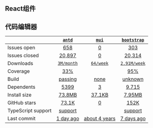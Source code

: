 ## React组件
## 代码编辑器
|   | [`antd`][b0] | [`mui`][r0] | [`bootstrap`][n0] |
|---|:---:|:---:|:----:|
| Issues open           | [658][IO1] | [0][IO2] | [303][IO3] |
| Issues closed         | [20,897][IC1] | [0][IC2] | [20,314][IC3] |
| Downloads             | [`3M/month`][DL1] | [`64/week`][DL2] | [`2.91M/week`][DL3] |
| Coverage             | [33%][cover1] |  | [95%][cover3] |
| Build                 | [passing][bd1] | [none][bd2] | [unknown][bd3] |
| Dependents            | [5399][dep1] | [3][dep2] | [9,715][dep3] |
| Install size          | [73.8MB][IS1] | [37.1KB][IS2] | [7.95MB][IS3] |
| GitHub stars          | [73.1K][stars1] | [0][stars2] | [152K][stars3] |
| TypeScript support    | [support][TS1] |  | [support][TS3] |
| Last commit           | [1 day ago][commits1] | [about 4 years][commits2] | [7 days ago][commits3] |

[b0]: https://github.com/ant-design/ant-design
[r0]: https://github.com/vertexsystems/mui
[n0]: https://github.com/twbs/bootstrap

[IO1]: https://github.com/ant-design/ant-design/issues
[IO2]: https://github.com/vertexsystems/mui/issues
[IO3]: https://github.com/twbs/bootstrap/issues
[IC1]: https://github.com/ant-design/ant-design/issues
[IC2]: https://github.com/vertexsystems/mui/issues
[IC3]: https://github.com/twbs/bootstrap/issues

[DL1]: https://www.npmjs.com/package/antd
[DL2]: https://www.npmjs.com/package/mui
[DL3]: https://www.npmjs.com/package/bootstrap

[cover1]: https://coveralls.io/github/ant-design/ant-design
[cover3]: https://coveralls.io/github/twbs/bootstrap

[bd1]: https://travis-ci.org/github/ant-design/ant-design
[bd2]: https://travis-ci.org/github/vertexsystems/mui
[bd3]: https://travis-ci.org/github/twbs/bootstrap

[bug1]: https://github.com/react-grid-layout/react-grid-layout/issues
[bug2]: https://github.com/angular/flex-layout/issues?page=1&q=is%3Aissue+is%3Aopen
[bug3]: https://github.com/jbaysolutions/vue-grid-layout/issues

[dep1]: https://www.npmjs.com/package/antd
[dep2]: https://www.npmjs.com/package/mui
[dep3]: https://www.npmjs.com/package/bootstrap

[IS1]: https://packagephobia.com/result?p=antd
[IS2]: https://packagephobia.com/result?p=mui
[IS3]: https://packagephobia.com/result?p=bootstrap

[stars1]: https://github.com/ant-design/ant-design/stargazers
[stars2]: https://github.com/vertexsystems/mui/stargazers
[stars3]: https://github.com/twbs/bootstrap/stargazers

[TS1]: https://github.com/ant-design/ant-design/search?l=typescript
[TS3]: https://www.npmjs.com/package/@types/bootstrap

[commits1]: https://github.com/ant-design/ant-design/commits
[commits2]: https://github.com/vertexsystems/mui/commits
[commits3]: https://github.com/microsoft/monaco-editor/commits



